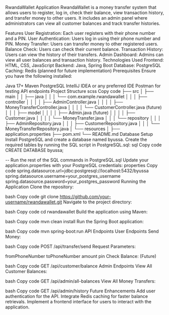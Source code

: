 RwandaWallet Application
RwandaWallet is a money transfer system that allows users to register, log in, check their balance, view transaction history, and transfer money to other users. It includes an admin panel where administrators can view all customer balances and track transfer histories.

Features
User Registration: Each user registers with their phone number and a PIN.
User Authentication: Users log in using their phone number and PIN.
Money Transfer: Users can transfer money to other registered users.
Balance Check: Users can check their current balance.
Transaction History: Users can view the history of their transfers.
Admin Dashboard: Admins can view all user balances and transaction history.
Technologies Used
Frontend: HTML, CSS, JavaScript
Backend: Java, Spring Boot
Database: PostgreSQL
Caching: Redis (planned for future implementation)
Prerequisites
Ensure you have the following installed:

Java 17+
Maven
PostgreSQL
IntelliJ IDEA or any preferred IDE
Postman for testing API endpoints
Project Structure
scss
Copy code
├── src
│   ├── main
│   │   ├── java
│   │   │   └── com.example.rwandawallet
│   │   │       ├── controller
│   │   │       │   ├── AdminController.java
│   │   │       │   ├── MoneyTransferController.java
│   │   │       │   └── CustomerController.java (future)
│   │   │       ├── model
│   │   │       │   ├── Admin.java (future)
│   │   │       │   ├── Customer.java
│   │   │       │   └── MoneyTransfer.java
│   │   │       └── repository
│   │   │           ├── AdminRepository.java
│   │   │           ├── CustomerRepository.java
│   │   │           └── MoneyTransferRepository.java
│   └── resources
│       ├── application.properties
├── pom.xml
└── README.md
Database Setup
Install PostgreSQL and create a database named byussa.
Create the required tables by running the SQL script in PostgreSQL.sql:
sql
Copy code
CREATE DATABASE byussa;

-- Run the rest of the SQL commands in PostgreSQL.sql
Update your application.properties with your PostgreSQL credentials:
properties
Copy code
spring.datasource.url=jdbc:postgresql://localhost:5432/byussa
spring.datasource.username=your_postgres_username
spring.datasource.password=your_postgres_password
Running the Application
Clone the repository:

bash
Copy code
git clone https://github.com/your-username/rwandawallet.git
Navigate to the project directory:

bash
Copy code
cd rwandawallet
Build the application using Maven:

bash
Copy code
mvn clean install
Run the Spring Boot application:

bash
Copy code
mvn spring-boot:run
API Endpoints
User Endpoints
Send Money:

bash
Copy code
POST /api/transfer/send
Request Parameters:

fromPhoneNumber
toPhoneNumber
amount
pin
Check Balance: (Future)

bash
Copy code
GET /api/customer/balance
Admin Endpoints
View All Customer Balances:

bash
Copy code
GET /api/admin/all-balances
View All Money Transfers:

bash
Copy code
GET /api/admin/history
Future Enhancements
Add user authentication for the API.
Integrate Redis caching for faster balance retrievals.
Implement a frontend interface for users to interact with the application.
